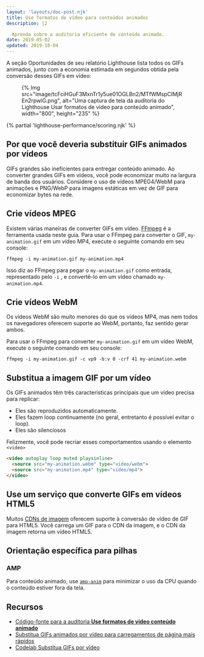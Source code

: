 ```yaml
---
layout: 'layouts/doc-post.njk'
title: Use formatos de vídeo para conteúdos animados
description: |2

  Aprenda sobre a auditoria eficiente de conteúdo animado.
date: 2019-05-02
updated: 2019-10-04
---
```


A seção Oportunidades de seu relatório Lighthouse lista todos os GIFs animados, junto com a economia estimada em segundos obtida pela conversão desses GIFs em vídeo:

<figure>{% Img src="image/tcFciHGuF3MxnTr1y5ue01OGLBn2/MTfWMspCIMjREn2rpwlG.png", alt="Uma captura de tela da auditoria do Lighthouse Usar formatos de vídeo para conteúdo animado", width="800", height="235" %}</figure>

{% partial 'lighthouse-performance/scoring.njk' %}

## Por que você deveria substituir GIFs animados por vídeos

GIFs grandes são ineficientes para entregar conteúdo animado. Ao converter grandes GIFs em vídeos, você pode economizar muito na largura de banda dos usuários. Considere o uso de vídeos MPEG4/WebM para animações e PNG/WebP para imagens estáticas em vez de GIF para economizar bytes na rede.

## Crie vídeos MPEG

Existem várias maneiras de converter GIFs em vídeo. [FFmpeg](https://ffmpeg.org/) é a ferramenta usada neste guia. Para usar o FFmpeg para converter o GIF, `my-animation.gif` em um vídeo MP4, execute o seguinte comando em seu console:

`ffmpeg -i my-animation.gif my-animation.mp4`

Isso diz ao FFmpeg para pegar o `my-animation.gif` como entrada, representado pelo `-i` , e convertê-lo em um vídeo chamado `my-animation.mp4`.

## Crie vídeos WebM

Os vídeos WebM são muito menores do que os vídeos MP4, mas nem todos os navegadores oferecem suporte ao WebM, portanto, faz sentido gerar ambos.

Para usar o FFmpeg para converter `my-animation.gif` em um vídeo WebM, execute o seguinte comando em seu console:

`ffmpeg -i my-animation.gif -c vp9 -b:v 0 -crf 41 my-animation.webm`

## Substitua a imagem GIF por um vídeo

Os GIFs animados têm três características principais que um vídeo precisa para replicar:

- Eles são reproduzidos automaticamente.
- Eles fazem loop continuamente (no geral, entretanto é possível evitar o loop).
- Eles são silenciosos

Felizmente, você pode recriar esses comportamentos usando o elemento `<video>`

```html
<video autoplay loop muted playsinline>
  <source src="my-animation.webm" type="video/webm">
  <source src="my-animation.mp4" type="video/mp4">
</video>
```

## Use um serviço que converte GIFs em vídeos HTML5

Muitos [CDNs de imagem](https://web.dev/image-cdns/) oferecem suporte à conversão de vídeo de GIF para HTML5. Você carrega um GIF para o CDN da imagem, e o CDN da imagem retorna um vídeo HTML5.

## Orientação específica para pilhas

### AMP

Para conteúdo animado, use [`amp-anim`](https://amp.dev/documentation/components/amp-anim/) para minimizar o uso da CPU quando o conteúdo estiver fora da tela.

## Recursos

- [Código-fonte para a auditoria **Use formatos de vídeo conteúdo animado**](https://github.com/GoogleChrome/lighthouse/blob/master/lighthouse-core/audits/byte-efficiency/efficient-animated-content.js)
- [Substitua GIFs animados por vídeo para carregamentos de página mais rápidos](https://web.dev/replace-gifs-with-videos/)
- [Codelab Substitua GIFs por vídeo](https://web.dev/codelab-replace-gifs-with-video)
